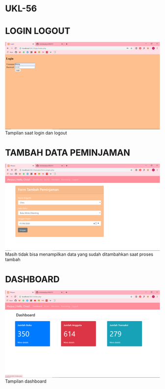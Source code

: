 # UKL-56

# LOGIN LOGOUT
![Alt Text](https://github.com/christianykyo/UKL-56/blob/master/UKL%205.1.png)
Tampilan saat login dan logout

# TAMBAH DATA PEMINJAMAN
![Alt Text](https://github.com/christianykyo/UKL-56/blob/master/UKL%205.2.png)
Masih tidak bisa menampilkan data yang sudah ditambahkan saat proses tambah

# DASHBOARD
![Alt Text](https://github.com/christianykyo/UKL-56/blob/master/UKL%205.3.png)
Tampilan dashboard
